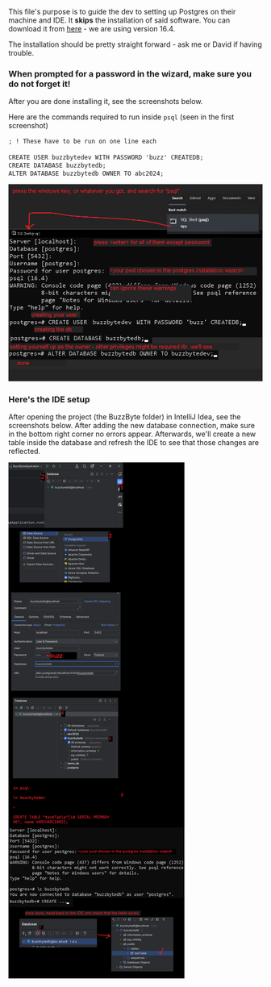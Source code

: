 This file's purpose is to guide the dev to setting up Postgres on their machine and IDE. It **skips** the installation of said software. You can download it from [here](https://www.enterprisedb.com/downloads/postgres-postgresql-downloads) - we are using version 16.4.

The installation should be pretty straight forward - ask me or David if having trouble.
### When prompted for a password in the wizard, make sure you do not forget it!

After you are done installing it, see the screenshots below.

Here are the commands required to run inside `psql` (seen in the first screenshot)
```
; ! These have to be run on one line each

CREATE USER buzzbytedev WITH PASSWORD 'buzz' CREATEDB;
CREATE DATABASE buzzbytedb;
ALTER DATABASE buzzbytedb OWNER TO abc2024;

```

![screenshot1](/setup-postgres-1-psql.png)

### Here's the IDE setup
After opening the project (the BuzzByte folder) in IntelliJ Idea, see the screenshots below.
After adding the new database connection, make sure in the bottom right corner no errors appear. Afterwards, we'll create a new table inside the database and refresh the IDE to see that those changes are reflected.


![screenshot2](/setup-postgres-2.png)
